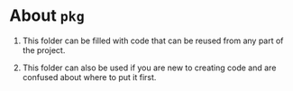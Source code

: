 # About `pkg`

1. This folder can be filled with code that can be reused from any part of the project.

2. This folder can also be used if you are new to creating code and are confused about where to put it first.